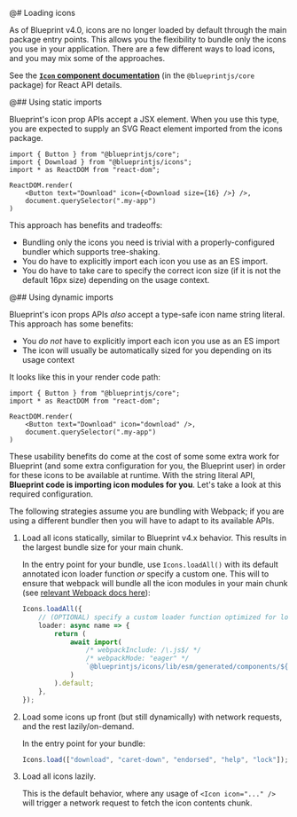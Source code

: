 @# Loading icons

As of Blueprint v4.0, icons are no longer loaded by default through the main package entry points. This allows you the flexibility
to bundle only the icons you use in your application. There are a few different ways to load icons, and you may mix some of the
approaches.

<div class="@ns-callout @ns-intent-primary @ns-icon-info-sign">

See the [**`Icon` component documentation**](#core/components/icon) (in the `@blueprintjs/core` package) for React API details.
</div>

@## Using static imports

Blueprint's icon prop APIs accept a JSX element. When you use this type, you are expected to supply an SVG React element imported
from the icons package.

```tsx
import { Button } from "@blueprintjs/core";
import { Download } from "@blueprintjs/icons";
import * as ReactDOM from "react-dom";

ReactDOM.render(
    <Button text="Download" icon={<Download size={16} />} />,
    document.querySelector(".my-app")
)
```

This approach has benefits and tradeoffs:

- Bundling only the icons you need is trivial with a properly-configured bundler which supports tree-shaking.
- You do have to explicitly import each icon you use as an ES import.
- You do have to take care to specify the correct icon size (if it is not the default 16px size) depending on the usage context.

@## Using dynamic imports

Blueprint's icon props APIs _also_ accept a type-safe icon name string literal. This approach has some benefits:

- You _do not_ have to explicitly import each icon you use as an ES import
- The icon will usually be automatically sized for you depending on its usage context

It looks like this in your render code path:

```tsx
import { Button } from "@blueprintjs/core";
import * as ReactDOM from "react-dom";

ReactDOM.render(
    <Button text="Download" icon="download" />,
    document.querySelector(".my-app")
)
```

These usability benefits do come at the cost of some some extra work for Blueprint (and some extra configuration for you, the
Blueprint user) in order for these icons to be available at runtime. With the string literal API, **Blueprint code is
importing icon modules for you**.  Let's take a look at this required configuration.

<div class="@ns-callout @ns-intent-warning @ns-icon-warning-sign">

The following strategies assume you are bundling with Webpack; if you are using a different bundler then you will have to adapt
to its available APIs.
</div>

1. Load all icons statically, similar to Blueprint v4.x behavior. This results in the largest bundle size for your main chunk.

    In the entry point for your bundle, use `Icons.loadAll()` with its default annotated icon loader function _or_ specify
    a custom one. This will to ensure that webpack will bundle all the icon modules in your main chunk
    (see [relevant Webpack docs here](https://webpack.js.org/api/module-methods/#magic-comments)):

    ```ts
    Icons.loadAll({
        // (OPTIONAL) specify a custom loader function optimized for loading all icons statically
        loader: async name => {
            return (
                await import(
                    /* webpackInclude: /\.js$/ */
                    /* webpackMode: "eager" */
                    `@blueprintjs/icons/lib/esm/generated/components/${name}`
                )
            ).default;
        },
    });
    ```

2. Load some icons up front (but still dynamically) with network requests, and the rest lazily/on-demand.

    In the entry point for your bundle:

    ```ts
    Icons.load(["download", "caret-down", "endorsed", "help", "lock"]);
    ```

3. Load all icons lazily.

    This is the default behavior, where any usage of `<Icon icon="..." />` will trigger a network request to
    fetch the icon contents chunk.
